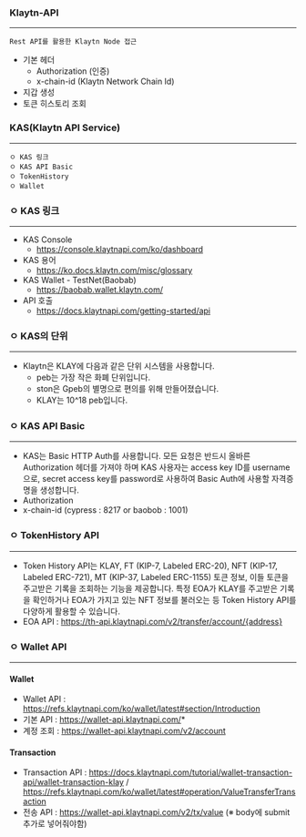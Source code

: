 ### Klaytn-API
-------
```
Rest API를 활용한 Klaytn Node 접근
```
+ 기본 헤더
  + Authorization (인증)
  + x-chain-id (Klaytn Network Chain Id)
+ 지갑 생성
+ 토큰 히스토리 조회


### KAS(Klaytn API Service)
------------------
```
ㅇ KAS 링크
ㅇ KAS API Basic
ㅇ TokenHistory 
ㅇ Wallet
```

### ㅇ KAS 링크
------
  + KAS Console
    + https://console.klaytnapi.com/ko/dashboard
  + KAS 용어
    + https://ko.docs.klaytn.com/misc/glossary
  + KAS Wallet - TestNet(Baobab)
    +  https://baobab.wallet.klaytn.com/
  + API 호출
    + https://docs.klaytnapi.com/getting-started/api 

### ㅇ KAS의 단위
-------
  + Klaytn은 KLAY에 다음과 같은 단위 시스템을 사용합니다.
    + peb는 가장 작은 화폐 단위입니다.
    + ston은 Gpeb의 별명으로 편의를 위해 만들어졌습니다.
    + KLAY는 10^18 peb입니다.

### ㅇ KAS API Basic
-------
  + KAS는 Basic HTTP Auth를 사용합니다. 모든 요청은 반드시 올바른 Authorization 헤더를 가져야 하며 KAS 사용자는 access key ID를 username으로, secret access key를 password로 사용하여 Basic Auth에 사용할 자격증명을 생성합니다.
  + Authorization
  + x-chain-id (cypress : 8217 or baobob : 1001)


### ㅇ TokenHistory API
------
  + Token History API는 KLAY, FT (KIP-7, Labeled ERC-20), NFT (KIP-17, Labeled ERC-721), MT (KIP-37, Labeled ERC-1155) 토큰 정보, 이들 토큰을 주고받은 기록을 조회하는 기능을 제공합니다. 특정 EOA가 KLAY를 주고받은 기록을 확인하거나 EOA가 가지고 있는 NFT 정보를 불러오는 등 Token History API를 다양하게 활용할 수 있습니다.
  + EOA API : https://th-api.klaytnapi.com/v2/transfer/account/{address}


### ㅇ Wallet API
------
  #### Wallet
  + Wallet API : https://refs.klaytnapi.com/ko/wallet/latest#section/Introduction
  + 기본 API : https://wallet-api.klaytnapi.com/*
  + 계정 조회 : https://wallet-api.klaytnapi.com/v2/account
   
  #### Transaction
  + Transaction API : https://docs.klaytnapi.com/tutorial/wallet-transaction-api/wallet-transaction-klay /        https://refs.klaytnapi.com/ko/wallet/latest#operation/ValueTransferTransaction
  + 전송 API : https://wallet-api.klaytnapi.com/v2/tx/value (※ body에 submit 추가로 넣어줘야함)
